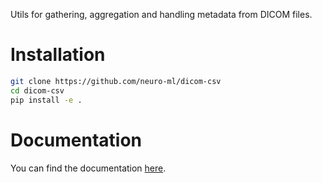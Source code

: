 Utils for gathering, aggregation and handling metadata from DICOM files.

# Installation

```bash
git clone https://github.com/neuro-ml/dicom-csv
cd dicom-csv
pip install -e .
```

# Documentation

You can find the documentation [here](https://dicom-csv.readthedocs.io/en/latest/index.html).
